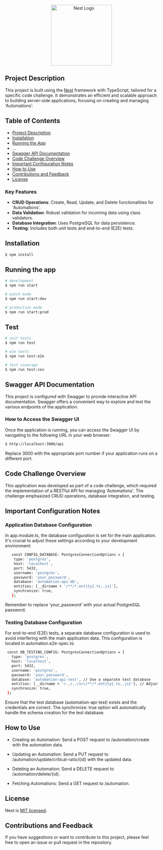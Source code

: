<p align="center">
  <a href="http://nestjs.com/" target="blank"><img src="https://nestjs.com/img/logo-small.svg" width="200" alt="Nest Logo" /></a>
</p>

## Project Description

This project is built using the [Nest](https://github.com/nestjs/nest) framework with TypeScript, tailored for a specific code challenge. It demonstrates an efficient and scalable approach to building server-side applications, focusing on creating and managing 'Automations'.

## Table of Contents
- [Project Description](#project-description)
- [Installation](#installation)
- [Running the App](#running-the-app)
- ...
- [Swagger API Documentation](#swagger-api-documentation)
- [Code Challenge Overview](#code-challenge-overview)
- [Important Configuration Notes](#important-configuration-notes)
- [How to Use](#how-to-use)
- [Contributions and Feedback](#contributions-and-feedback)
- [License](#license)

### Key Features

- **CRUD Operations**: Create, Read, Update, and Delete functionalities for 'Automations'.
- **Data Validation**: Robust validation for incoming data using class validators.
- **Database Integration**: Uses PostgreSQL for data persistence.
- **Testing**: Includes both unit tests and end-to-end (E2E) tests.

## Installation

```bash
$ npm install
```

## Running the app

```bash
# development
$ npm run start

# watch mode
$ npm run start:dev

# production mode
$ npm run start:prod
```

## Test

```bash
# unit tests
$ npm run test

# e2e tests
$ npm run test:e2e

# test coverage
$ npm run test:cov
```

## Swagger API Documentation

This project is configured with Swagger to provide interactive API documentation. Swagger offers a convenient way to explore and test the various endpoints of the application.

### How to Access the Swagger UI

Once the application is running, you can access the Swagger UI by navigating to the following URL in your web browser:

```bash
$ http://localhost:3000/api
```
Replace 3000 with the appropriate port number if your application runs on a different port.

## Code Challenge Overview

This application was developed as part of a code challenge, which required the implementation of a RESTful API for managing 'Automations'. The challenge emphasized CRUD operations, database integration, and testing.

## Important Configuration Notes

### Application Database Configuration

In app.module.ts, the database configuration is set for the main application. It's crucial to adjust these settings according to your development environment:

```bash
   const CONFIG_DATABASE: PostgresConnectionOptions = {
    type: 'postgres',
    host: 'localhost',
    port: 5432,
    username: 'postgres',
    password: 'your_password',
    database: 'automation-api-db',
    entities: [__dirname + '/**/*.entity{.ts,.js}'],
    synchronize: true,
   };
```

Remember to replace 'your_password' with your actual PostgreSQL password.

### Testing Database Configuration

For end-to-end (E2E) tests, a separate database configuration is used to avoid interfering with the main application data. This configuration is located in automation.e2e-spec.ts:

```bash
 const DB_TESTING_CONFIG: PostgresConnectionOptions = {
   type: 'postgres',
   host: 'localhost',
   port: 5432,
   username: 'postgres',
   password: 'your_password',
   database: 'automation-api-test', // Use a separate test database
   entities: [__dirname + '/../../src/**/*.entity{.ts,.js}'], // Adjusted path
   synchronize: true,
 };
```

Ensure that the test database (automation-api-test) exists and the credentials are correct. The synchronize: true option will automatically handle the schema creation for the test database.

## How to Use

- Creating an Automation: Send a POST request to /automation/create with the automation data.

- Updating an Automation: Send a PUT request to /automation/update/critical-ratio/{id} with the updated data.

- Deleting an Automation: Send a DELETE request to /automation/delete/{id}.

- Fetching Automations: Send a GET request to /automation.

## License

Nest is [MIT licensed](LICENSE).

## Contributions and Feedback
If you have suggestions or want to contribute to this project, please feel free to open an issue or pull request in the repository.

